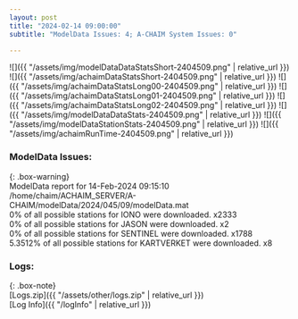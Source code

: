 ```yaml
---
layout: post
title: "2024-02-14 09:00:00"
subtitle: "ModelData Issues: 4; A-CHAIM System Issues: 0"

---
```


![]({{ "/assets/img/modelDataDataStatsShort-2404509.png" | relative_url }})
![]({{ "/assets/img/achaimDataStatsShort-2404509.png" | relative_url }})
![]({{ "/assets/img/achaimDataStatsLong00-2404509.png" | relative_url }})
![]({{ "/assets/img/achaimDataStatsLong01-2404509.png" | relative_url }})
![]({{ "/assets/img/achaimDataStatsLong02-2404509.png" | relative_url }})
![]({{ "/assets/img/modelDataDataStats-2404509.png" | relative_url }})
![]({{ "/assets/img/modelDataStationStats-2404509.png" | relative_url }})
![]({{ "/assets/img/achaimRunTime-2404509.png" | relative_url }})


### ModelData Issues:  
  
{: .box-warning}  
 ModelData report for 14-Feb-2024 09:15:10   
 /home/chaim/ACHAIM_SERVER/A-CHAIM/modelData/2024/045/09/modelData.mat   
 0% of all possible stations for IONO were downloaded. x2333   
 0% of all possible stations for JASON were downloaded. x2   
 0% of all possible stations for SENTINEL were downloaded. x1788   
 5.3512% of all possible stations for KARTVERKET were downloaded. x8   
  


### Logs:  
  
{: .box-note}  
[Logs.zip]({{ "/assets/other/logs.zip" | relative_url }})  
[Log Info]({{ "/logInfo" | relative_url }})  
